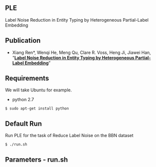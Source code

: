 ## PLE
Label Noise Reduction in Entity Typing by Heterogeneous Partial-Label Embedding

## Publication

* Xiang Ren\*, Wenqi He, Meng Qu, Clare R. Voss, Heng Ji, Jiawei Han, "**[Label Noise Reduction in Entity Typing by Heterogeneous Partial-Label Embedding](http://arxiv.org/abs/1602.05307)**”

## Requirements

We will take Ubuntu for example.

* python 2.7
```
$ sudo apt-get install python
```

## Default Run
Run PLE for the task of Reduce Label Noise on the BBN dataset

```
$ ./run.sh  
```

## Parameters - run.sh

